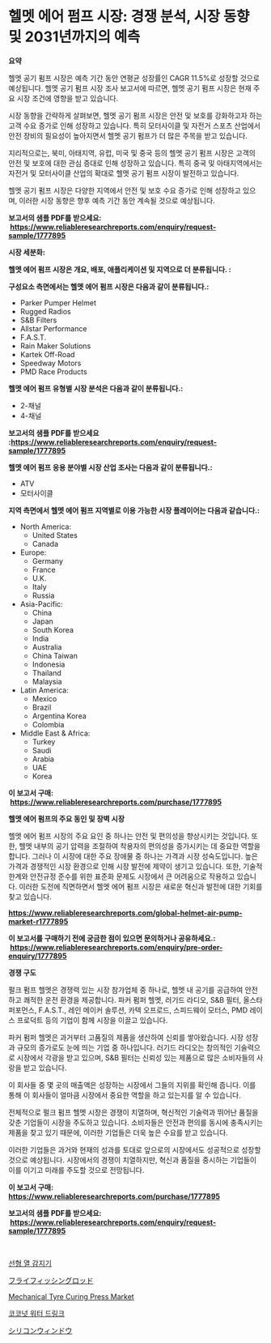 <p><h1>헬멧 에어 펌프 시장: 경쟁 분석, 시장 동향 및 2031년까지의 예측</h1></p><p><strong>요약</strong></p>
<p><p>헬멧 공기 펌프 시장은 예측 기간 동안 연평균 성장률인 CAGR 11.5%로 성장할 것으로 예상됩니다. 헬멧 공기 펌프 시장 조사 보고서에 따르면, 헬멧 공기 펌프 시장은 현재 주요 시장 조건에 영향을 받고 있습니다.</p><p>시장 동향을 간략하게 살펴보면, 헬멧 공기 펌프 시장은 안전 및 보호를 강화하고자 하는 고객 수요 증가로 인해 성장하고 있습니다. 특히 모터사이클 및 자전거 스포츠 산업에서 안전 장비의 필요성이 높아지면서 헬멧 공기 펌프가 더 많은 주목을 받고 있습니다.</p><p>지리적으로는, 북미, 아태지역, 유럽, 미국 및 중국 등의 헬멧 공기 펌프 시장은 고객의 안전 및 보호에 대한 관심 증대로 인해 성장하고 있습니다. 특히 중국 및 아태지역에서는 자전거 및 모터사이클 산업의 확대로 헬멧 공기 펌프 시장이 발전하고 있습니다.</p><p>헬멧 공기 펌프 시장은 다양한 지역에서 안전 및 보호 수요 증가로 인해 성장하고 있으며, 이러한 시장 동향은 향후 예측 기간 동안 계속될 것으로 예상됩니다.</p></p>
<p><strong>보고서의 샘플 PDF를 받으세요: &nbsp;<a href="https://www.reliableresearchreports.com/enquiry/request-sample/1777895">https://www.reliableresearchreports.com/enquiry/request-sample/1777895</a></strong></p>
<p><strong>시장 세분화:</strong></p>
<p><strong> 헬멧 에어 펌프 시장은 개요, 배포, 애플리케이션 및 지역으로 더 분류됩니다. :</strong></p>
<p><strong>구성요소 측면에서는 헬멧 에어 펌프 시장은 다음과 같이 분류됩니다.:</strong></p>
<p><ul><li>Parker Pumper Helmet</li><li>Rugged Radios</li><li>S&B Filters</li><li>Allstar Performance</li><li>F.A.S.T.</li><li>Rain Maker Solutions</li><li>Kartek Off-Road</li><li>Speedway Motors</li><li>PMD Race Products</li></ul></p>
<p><strong> 헬멧 에어 펌프 유형별 시장 분석은 다음과 같이 분류됩니다.:</strong></p>
<p><ul><li>2-채널</li><li>4-채널</li></ul></p>
<p><strong>보고서의 샘플 PDF를 받으세요 :<a href="https://www.reliableresearchreports.com/enquiry/request-sample/1777895">https://www.reliableresearchreports.com/enquiry/request-sample/1777895</a></strong></p>
<p><strong> 헬멧 에어 펌프 응용 분야별 시장 산업 조사는 다음과 같이 분류됩니다.:</strong></p>
<p><ul><li>ATV</li><li>모터사이클</li></ul></p>
<p><strong>지역 측면에서 헬멧 에어 펌프 지역별로 이용 가능한 시장 플레이어는 다음과 같습니다.:</strong></p>
<p><ul>
    <li>
        North America:
        <ul>
            <li>United States</li>
            <li>Canada</li>
        </ul>
    </li>
    <li>
        Europe:
        <ul>
            <li>Germany</li>
            <li>France</li>
            <li>U.K.</li>
            <li>Italy</li>
            <li>Russia</li>
        </ul>
    </li>
    <li>
        Asia-Pacific:
        <ul>
            <li>China</li>
            <li>Japan</li>
            <li>South Korea</li>
            <li>India</li>
            <li>Australia</li>
            <li>China Taiwan</li>
            <li>Indonesia</li>
            <li>Thailand</li>
            <li>Malaysia</li>
        </ul>
    </li>
    <li>
        Latin America:
        <ul>
            <li>Mexico</li>
            <li>Brazil</li>
            <li>Argentina Korea</li>
            <li>Colombia</li>
        </ul>
    </li>
    <li>
        Middle East & Africa:
        <ul>
            <li>Turkey</li>
            <li>Saudi</li>
            <li>Arabia</li>
            <li>UAE</li>
            <li>Korea</li>
        </ul>
    </li>
    </ul></p>
<p><strong>이 보고서 구매: &nbsp;<a href="https://www.reliableresearchreports.com/purchase/1777895">https://www.reliableresearchreports.com/purchase/1777895</a></strong></p>
<p><strong>헬멧 에어 펌프의 주요 동인 및 장벽 시장</strong></p>
<p><p>헬멧 에어 펌프 시장의 주요 요인 중 하나는 안전 및 편의성을 향상시키는 것입니다. 또한, 헬멧 내부의 공기 압력을 조절하여 착용자의 편의성을 증가시키는 데 중요한 역할을 합니다. 그러나 이 시장에 대한 주요 장애물 중 하나는 가격과 시장 성숙도입니다. 높은 가격과 경쟁적인 시장 환경으로 인해 시장 발전에 제약이 생기고 있습니다. 또한, 기술적 한계와 안전규정 준수를 위한 표준화 문제도 시장에서 큰 어려움으로 작용하고 있습니다. 이러한 도전에 직면하면서 헬멧 에어 펌프 시장은 새로운 혁신과 발전에 대한 기회를 찾고 있습니다.</p></p>
<p><strong><a href="https://www.reliableresearchreports.com/global-helmet-air-pump-market-r1777895">https://www.reliableresearchreports.com/global-helmet-air-pump-market-r1777895</a></strong></p>
<p><strong>이 보고서를 구매하기 전에 궁금한 점이 있으면 문의하거나 공유하세요.: &nbsp;<a href="https://www.reliableresearchreports.com/enquiry/pre-order-enquiry/1777895">https://www.reliableresearchreports.com/enquiry/pre-order-enquiry/1777895</a></strong></p>
<p><strong>경쟁 구도</strong></p>
<p><p>펄크 펌프 헬멧은 경쟁력 있는 시장 참가업체 중 하나로, 헬멧 내 공기를 공급하여 안전하고 쾌적한 운전 환경을 제공합니다. 파커 펌퍼 헬멧, 러기드 라디오, S&B 필터, 올스타 퍼포먼스, F.A.S.T., 레인 메이커 솔루션, 카텍 오프로드, 스피드웨이 모터스, PMD 레이스 프로덕트 등의 기업이 함께 시장을 이끌고 있습니다.</p><p>파커 펌퍼 헬멧은 과거부터 고품질의 제품을 생산하여 신뢰를 쌓아왔습니다. 시장 성장과 규모의 증가로도 눈에 띄는 기업 중 하나입니다. 러기드 라디오는 창의적인 기술력으로 시장에서 각광을 받고 있으며, S&B 필터는 신뢰성 있는 제품으로 많은 소비자들의 사랑을 받고 있습니다.</p><p>이 회사들 중 몇 곳의 매출액은 성장하는 시장에서 그들의 지위를 확인해 줍니다. 이를 통해 이 회사들이 얼마큼 시장에서 중요한 역할을 하고 있는지를 알 수 있습니다. </p><p>전체적으로 펄크 펌프 헬멧 시장은 경쟁이 치열하며, 혁신적인 기술력과 뛰어난 품질을 갖춘 기업들이 시장을 주도하고 있습니다. 소비자들은 안전과 편의를 동시에 충족시키는 제품을 찾고 있기 때문에, 이러한 기업들은 더욱 높은 수요를 받고 있습니다.</p><p>이러한 기업들은 과거와 현재의 성과를 토대로 앞으로의 시장에서도 성공적으로 성장할 것으로 예상됩니다. 시장에서의 경쟁이 치열하지만, 혁신과 품질을 중시하는 기업들이 이를 이기고 미래를 주도할 것으로 전망됩니다.</p></p>
<p><strong>이 보고서 구매: &nbsp; <a href="https://www.reliableresearchreports.com/purchase/1777895">https://www.reliableresearchreports.com/purchase/1777895</a></strong></p>
<p><strong>보고서의 샘플 PDF를 받으세요: &nbsp;<a href="https://www.reliableresearchreports.com/enquiry/request-sample/1777895">https://www.reliableresearchreports.com/enquiry/request-sample/1777895</a></strong><strong></strong></p>
<p>&nbsp;</p>
<p><p><a href="https://github.com/trmesnao7959541/Market-Research-Report-List-1/blob/main/685934026326.md">선형 열 감지기</a></p><p><a href="https://github.com/xnljig2898992/Market-Research-Report-List-1/blob/main/634711128734.md">フライフィッシングロッド</a></p><p><a href="https://github.com/PeterParrish5/Market-Research-Report-List-4/blob/main/mechanical-tyre-curing-press-market.md">Mechanical Tyre Curing Press Market</a></p><p><a href="https://medium.com/@jackieshlerin9805/%EC%BD%94%EC%BD%94%EB%84%9B-%EC%9B%8C%ED%84%B0-%EC%9D%8C%EB%A3%8C-%EC%8B%9C%EC%9E%A5-%EA%B7%9C%EB%AA%A8-%EC%8B%9C%EC%9E%A5-%EC%A0%84%EB%A7%9D-%EB%B0%8F-%EC%8B%9C%EC%9E%A5-%EC%98%88%EC%B8%A1-2024%EB%85%84%EB%B6%80%ED%84%B0-2031%EB%85%84-02a4e80b070a">코코넛 워터 드링크</a></p><p><a href="https://medium.com/@logaolloway76845/%E3%82%B7%E3%83%AA%E3%82%B3%E3%83%B3%E3%82%A6%E3%82%A3%E3%83%B3%E3%83%89%E3%82%A6%E3%81%AE%E5%B8%82%E5%A0%B4%E3%82%B7%E3%82%A7%E3%82%A2%E3%81%AE%E9%80%B2%E5%8C%96%E3%81%A8%E5%B8%82%E5%A0%B4%E6%88%90%E9%95%B7%E3%83%88%E3%83%AC%E3%83%B3%E3%83%892024%E5%B9%B4%E3%81%8B%E3%82%892031%E5%B9%B4%E3%81%BE%E3%81%A7-5e0d5129f716">シリコンウィンドウ</a></p></p>